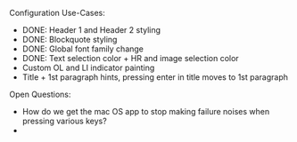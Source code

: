 Configuration Use-Cases:

 * DONE: Header 1 and Header 2 styling
 * DONE: Blockquote styling
 * DONE: Global font family change
 * DONE: Text selection color + HR and image selection color
 * Custom OL and LI indicator painting
 * Title + 1st paragraph hints, pressing enter in title moves to 1st paragraph

Open Questions:

 * How do we get the mac OS app to stop making failure noises when pressing various keys?
 *